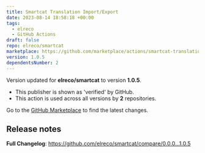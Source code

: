 ```yaml
---
title: Smartcat Translation Import/Export
date: 2023-08-14 18:58:18 +00:00
tags:
  - elreco
  - GitHub Actions
draft: false
repo: elreco/smartcat
marketplace: https://github.com/marketplace/actions/smartcat-translation-import-export
version: 1.0.5
dependentsNumber: 2
---
```



Version updated for **elreco/smartcat** to version **1.0.5**.
- This publisher is shown as 'verified' by GitHub.
- This action is used across all versions by **2** repositories.

Go to the [GitHub Marketplace](https://github.com/marketplace/actions/smartcat-translation-import-export) to find the latest changes.

## Release notes

**Full Changelog**: https://github.com/elreco/smartcat/compare/0.0.0...1.0.5
